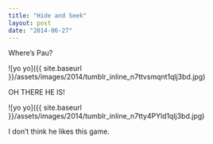 ```yaml
---
title: "Hide and Seek"
layout: post
date: "2014-06-27"
---
```


Where’s Pau?

![yo yo]({{ site.baseurl }}/assets/images/2014/tumblr_inline_n7ttvsmqnt1qlj3bd.jpg)

OH THERE HE IS!

![yo yo]({{ site.baseurl }}/assets/images/2014/tumblr_inline_n7tty4PYld1qlj3bd.jpg)

I don’t think he likes this game.
